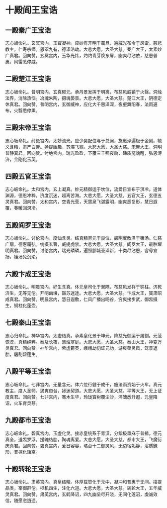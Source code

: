 # 十殿阎王宝诰

## 一殿秦广王宝诰
志心皈命礼。玄冥宫内，玉寳凝神。应妙有开明于震旦，遍威光布令于风雷。慈悲教主，仁寿宗师。恩覃九有，德泽浩劫。大悲大愿，大圣大慈。秦广大王，太素妙广真君。回向赞。玄冥宫内，玉华光炜，灼灼青芽焕东扉，幽爽尽沾依，慈恩普惠，风雷悉停威。

## 二殿楚江王宝诰
志心皈命礼。普明宫内，玄真郁元。承丹景发挥于明离，布慈风威镇于火翳。洞烛法界，消除热恼。冶魂朱陶，摄魂晏景。大悲大愿，大圣大慈。楚江大王，阴德定休真君。回向赞。普明宫内，玄御威神，应化大千惠泽深，夜壑舞阳春，法雨遍布，火翳悉停熏。

## 三殿宋帝王宝诰
志心皈命礼。纣绝宫内，太妙流光。应少昊配位与于兑阙，施惠泽遍极于金刚。毓义含精，肃严白帝。拯提幽趣，苏滞飞骞。大悲大愿，大圣大慈。宋帝大王，洞明普静真君。回向赞。纣绝宫内，瑞光盈盈，下覆三千照夜扄，錬质冤魂醒，弘恩溥济，金刚化玉英。

## 四殿五官王宝诰
志心皈命礼。太和宫内，玄上凝真。妙元精御运于坎位，流爱日宣布于溟冷。道体渊源，德恩冲粹。济度沉迷，超离苦海。大悲大愿，大圣大慈。五官大王，玄德五灵真君。回向赞。太和宫内，空青光莹，天寳泉飞湛露明，幽爽悉复形，慧日遐覆，春暖回溟冷。

## 五殿阎罗王宝诰
志心皈命礼。讨伦宫内，度仙含灵。结真精育元于艮位，皷明庻敷泽于镬汤。仁慈广扇，德惠龎弘。统摄玄曹，威提虎禁。大悲大愿，大圣大慈。阎罗大王，最胜耀明真君。回向赞。讨伦宫内，瑞光磷磷，遍照酆城圣泽新，十类尽沾恩，睿号宣扬，镬汤免沉沦。

## 六殿卞成王宝诰
志心皈命礼。明晨宫内，好生含真。体元皇司化于巽隅，布慈风发祥于铜柱。济死济生，无等无伦。开明幽壌，豁苏迷途。大悲大愿，大圣大慈。卞成大王，寳肃昭成真君。回向赞。明晨宫内，慧日遐敷，仁风广播出旸谷，穷爽接步武，御炁摄生，铜柱化蓬壶。

## 七殿泰山王宝诰
志心归命礼。神华宫内，太虚结真。承素皇化景于坤元，降慈光御运于屠割。元范恢漠，真精纯粹。泰及长夜，慧烛寒庭。大悲大愿，大圣大慈。泰山大王，神变万灵真君。回向赞。神华宫内，紫虚欝英，峨峨劫仞证元功，游爽雚灵风，驾景返胎，屠割碧莲生。

## 八殿平等王宝诰
志心皈命礼。七非宫内，无量含元。体六位行健于成干，施法雨资始于火车。真元教主，度人圣师。遏爽亱台，拯迷契道。大悲大愿，大圣大慈。平等大王，无上证度真君。回向赞。七非宫内，骞木生华，玲珑寳树覆尘沙，滞魄悉升遐，元皇降诏，火车育灵芽。

## 九殿都市王宝诰
志心皈命礼。碧真宫内，玉虚化灵。接赤皇统系于青汉，分紫极垂庥于普掠。德元真全，道炁罗浮。援魄结胎，陶魂离爱。大悲大愿，大圣大慈。都市大王，飞魔衍庆真君。回向赞。碧真宫内，爱日容容，璚台十二御灵风，无边宿姤静，浴质錬形，普掠化瑶京。

## 十殿转轮王宝诰
志心皈命礼。肃英宫内，真皇结精。体厚载赞化于元中，凝冲和普惠于无间。招提品类，宰御群伦。枢机四生，注化六道。大悲大愿，大圣大慈。转轮大王，五华威灵真君。回向赞。肃英宫内，玄鹤降诏，四九幽垒尽开晓，无间化莲沼，虔诚效信，随愿恣逍遥。
